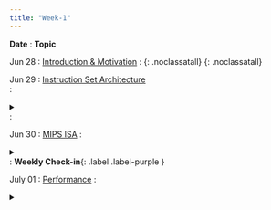 ```yaml
---
title: "Week-1"
---
```


**Date**
  : **Topic**

Jun 28
: [Introduction & Motivation](#) 
  : [<i class="icon fas fa-file-pdf"></i>](# "slides"){: .noclassatall} [<i class="icon fas fas fa-video"></i>](# "video"){: .noclassatall} [<i class="icon fas fa-chalkboard-teacher"></i>](# "annotated slides")

Jun 29
: [Instruction Set Architecture](#)  
  : <details  title="recommended readings"  class="my"><summary><i class="icon fas fa-book-reader "></i></summary><span class="fs-2">Skim TBD Read TBD </span></details> 
  :  


Jun 30
: [MIPS ISA](#) 
  : <details title="recommended readings" class="my"><summary><i class="icon fas fa-book-reader "></i></summary><span class="fs-2">Skim TBD Read TBD </span></details>
  : **Weekly Check-in**{: .label .label-purple } 
  
    

July 01
: [Performance](#)
  :  <details  title="recommended readings" class="my"><summary><i class="icon fas fa-book-reader "></i></summary><span class="fs-2">Skim TBD Read TBD </span></details> 



